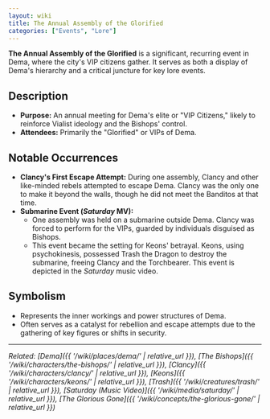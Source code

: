 ```yaml
---
layout: wiki
title: The Annual Assembly of the Glorified
categories: ["Events", "Lore"]
---
```


**The Annual Assembly of the Glorified** is a significant, recurring event in Dema, where the city's VIP citizens gather. It serves as both a display of Dema's hierarchy and a critical juncture for key lore events.

## <span class="tape-accent-yellow">Description</span>

*   **Purpose:** An annual meeting for Dema's elite or "VIP Citizens," likely to reinforce Vialist ideology and the Bishops' control.
*   **Attendees:** Primarily the "Glorified" or VIPs of Dema.

## <span class="tape-accent-red">Notable Occurrences</span>

*   **Clancy's First Escape Attempt:** During one assembly, Clancy and other like-minded rebels attempted to escape Dema. Clancy was the only one to make it beyond the walls, though he did not meet the Banditos at that time.
*   **Submarine Event (*Saturday* MV):**
    *   One assembly was held on a submarine outside Dema. Clancy was forced to perform for the VIPs, guarded by individuals disguised as Bishops.
    *   This event became the setting for Keons' betrayal. Keons, using psychokinesis, possessed Trash the Dragon to destroy the submarine, freeing Clancy and the Torchbearer. This event is depicted in the *Saturday* music video.

## <span class="tape-accent-yellow">Symbolism</span>

*   Represents the inner workings and power structures of Dema.
*   Often serves as a catalyst for rebellion and escape attempts due to the gathering of key figures or shifts in security.
---

*Related: [Dema]({{ '/wiki/places/dema/' | relative_url }}), [The Bishops]({{ '/wiki/characters/the-bishops/' | relative_url }}), [Clancy]({{ '/wiki/characters/clancy/' | relative_url }}), [Keons]({{ '/wiki/characters/keons/' | relative_url }}), [Trash]({{ '/wiki/creatures/trash/' | relative_url }}), [Saturday (Music Video)]({{ '/wiki/media/saturday/' | relative_url }}), [The Glorious Gone]({{ '/wiki/concepts/the-glorious-gone/' | relative_url }})*